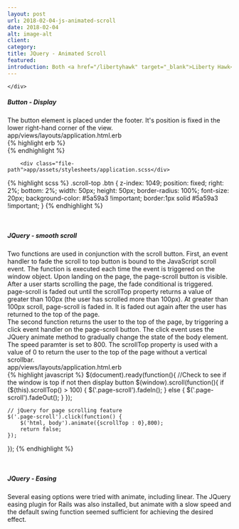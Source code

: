 ```yaml
---
layout: post
url: 2018-02-04-js-animated-scroll
date: 2018-02-04
alt: image-alt
client: 
category: 
title: JQuery - Animated Scroll
featured: 
introduction: Both <a href="/libertyhawk" target="_blank">Liberty Hawk</a> and <a href="/wikit" target="_blank">Wikit</a> use an animatd scroll to top button with JQuery for xs and small views. The purpose of this feature is to ease navigation for users on small devices. Both apps have long-scrolling pages, and the scroll to top button make getting back to the top of the page much easier than manually scrolling it.  The implementation of this feature is practically identical between <a href="/libertyhawk" target="_blank">Liberty Hawk</a> and <a href="/wikit" target="_blank">Wikit</a> (the difference being some style elements), so the discussion and code snippets below will just draw from <a href="/libertyhawk" target="_blank">Liberty Hawk</a>. 
---
```


<div class="row">
    <div class="col-md-12">

    </div>
</div>


<h5>Button - Display</h5>
<div class="page-content-text">
The button element is placed under the footer. It's position is fixed in the lower right-hand corner of the view.
</div>

<div class="row">
    <div class="col-md-5 col-sm-6">
        <div class="pull-left" style="display:table; margin: auto">
            <img src="{{site.baseurl}}/img/blog/scroll-to-top.gif" class="img-responsive img-padded img-marg" alt="">
        </div>
    </div>
    <div class="col-md-7 col-sm-6">
    
<div class="file-path" style="overflow:hidden">app/views/layouts/application.html.erb</div>
{% highlight erb %}
<!-- footer element above -->
<div class="scroll-top visible-xs visible-sm">
    <a class="btn btn-primary page-scroll" href="#">
        <i class="fa fa-chevron-up"></i>
    </a>
</div>
{% endhighlight %}
    
        <div class="file-path">app/assets/stylesheets/application.scss</div>
{% highlight scss %}
.scroll-top .btn {
    z-index: 1049;
    position: fixed;
    right: 2%;
    bottom: 2%;
    width: 50px;
    height: 50px;
    border-radius: 100%;
    font-size: 20px;
    background-color: #5a59a3 !important;
    border:1px solid #5a59a3 !important;
}
{% endhighlight %}
    </div>
</div>
<div>&nbsp;</div>

<h5>JQuery - smooth scroll</h5>
<div class="page-content-text">
Two functions are used in conjunction with the scroll button. First, an event handler to fade the scroll to top button is bound to the JavaScript <span class="terms">scroll</span> event. The function is executed each time the event is triggered on the <span class="terms">window</span> object. Upon landing on the page, the <span class="terms">page-scroll</span> button is visible. After a user starts scrolling the page, the fade conditional is triggered. <span class="terms">page-scroll</span> is faded out until the <span class="terms">scrollTop</span> property returns a value of greater than 100px (the user has scrolled more than 100px). At greater than 100px scroll, <span class="terms">page-scroll</span> is faded in. It is faded out again after the user has returned to the top of the page.
</div>
<div class="page-content-text">
The second function returns the user to the top of the page, by triggering a <span class="terms">click</span> event handler on the <span class="terms">page-scroll</span> button. The <span class="terms">click</span> event uses the JQuery <span class="terms">animate</span> method to gradually change the state of the <span class="terms">body</span> element. The <span class="terms">speed</span> paramter is set to <span class="terms">800</span>. The <span class="terms">scrollTop</span> property is used with a value of <span class="terms">0</span> to return the user to the top of the page without a vertical scrollbar. 
</div>

<div class="file-path">app/views/layouts/application.html.erb</div>
{% highlight javascript %}
$(document).ready(function(){
    //Check to see if the window is top if not then display button
    $(window).scroll(function(){
        if ($(this).scrollTop() > 100) {
            $('.page-scroll').fadeIn();
        } else {
            $('.page-scroll').fadeOut();
        }
    });
    
    // jQuery for page scrolling feature
    $('.page-scroll').click(function() {
        $('html, body').animate({scrollTop : 0},800);
        return false;
    });
});
{% endhighlight %}
<div>&nbsp;</div>

<h5>JQuery - Easing</h5>
<div class="page-content-text">
Several easing options were tried with <span class="terms">animate</span>, including linear. The JQuery easing plugin for Rails was also installed, but <span class="terms">animate</span> with a slow speed and the default <span class="terms">swing</span> function seemed sufficient for achieving the desired effect.  
</div>
